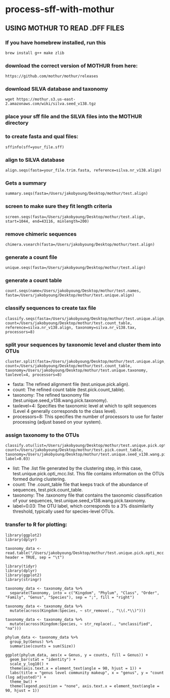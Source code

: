 # process-sff-with-mothur

## USING MOTHUR TO READ .DFF FILES

### If you have homebrew installed, run this
```
brew install g++ make zlib
```


### download the correct version of MOTHUR from here:
```
https://github.com/mothur/mothur/releases
```


### download SILVA database and taxonomy
```
wget https://mothur.s3.us-east-2.amazonaws.com/wiki/silva.seed_v138.tgz
```


### place your sff file and the SILVA files into the MOTHUR directory


### to create fasta and qual files:
```
sffinfo(sff=your_file.sff)
```


### align to SILVA database
```
align.seqs(fasta=your_file.trim.fasta, reference=silva.nr_v138.align)
```

### Gets a summary
```
summary.seqs(fasta=/Users/jakobyoung/Desktop/mothur/test.align)
```

### screen to make sure they fit length criteria
```
screen.seqs(fasta=/Users/jakobyoung/Desktop/mothur/test.align, start=1044, end=43116, minlength=200)
```

### remove chimeric sequences
```
chimera.vsearch(fasta=/Users/jakobyoung/Desktop/mothur/test.align)
```

### generate a count file
```
unique.seqs(fasta=/Users/jakobyoung/Desktop/mothur/test.align)
```

### generate a count table
```
count.seqs(name=/Users/jakobyoung/Desktop/mothur/test.names, fasta=/Users/jakobyoung/Desktop/mothur/test.unique.align)
```

### classify sequences to create tax file
```
classify.seqs(fasta=/Users/jakobyoung/Desktop/mothur/test.unique.align, count=/Users/jakobyoung/Desktop/mothur/test.count_table, reference=silva.nr_v138.align, taxonomy=silva.nr_v138.tax, processors=8)
```

### split your sequences by taxonomic level and cluster them into OTUs
```
cluster.split(fasta=/Users/jakobyoung/Desktop/mothur/test.unique.align, count=/Users/jakobyoung/Desktop/mothur/test.count_table, taxonomy=/Users/jakobyoung/Desktop/mothur/test.unique.taxonomy, taxlevel=4, processors=8)
```
* fasta: The refined alignment file (test.unique.pick.align).
* count: The refined count table (test.pick.count_table).
* taxonomy: The refined taxonomy file (test.unique.seed_v138.wang.pick.taxonomy).
* taxlevel=4: Specifies the taxonomic level at which to split sequences (Level 4 generally corresponds to the class level).
* processors=8: This specifies the number of processors to use for faster processing (adjust based on your system).

### assign taxonomy to the OTUs
```
classify.otu(list=/Users/jakobyoung/Desktop/mothur/test.unique.pick.opti_mcc.list, count=/Users/jakobyoung/Desktop/mothur/test.pick.count_table, taxonomy=/Users/jakobyoung/Desktop/mothur/test.unique.seed_v138.wang.pick.taxonomy, label=0.03)
```
* list: The .list file generated by the clustering step, in this case, test.unique.pick.opti_mcc.list. This file contains information on the OTUs formed during clustering.
* count: The .count_table file that keeps track of the abundance of sequences, test.pick.count_table.
* taxonomy: The .taxonomy file that contains the taxonomic classification of your sequences, test.unique.seed_v138.wang.pick.taxonomy.
* label=0.03: The OTU label, which corresponds to a 3% dissimilarity threshold, typically used for species-level OTUs.


### transfer to R for plotting:
```
library(ggplot2)
library(dplyr)

taxonomy_data <- read.table("/Users/jakobyoung/Desktop/mothur/test.unique.pick.opti_mcc.0.03.cons.taxonomy", header = TRUE, sep = "\t")

library(tidyr)
library(dplyr)
library(ggplot2)
library(stringr)

taxonomy_data <- taxonomy_data %>%
  separate(Taxonomy, into = c("Kingdom", "Phylum", "Class", "Order", "Family", "Genus", "Species"), sep = ";", fill = "right")

taxonomy_data <- taxonomy_data %>%
  mutate(across(Kingdom:Species, ~ str_remove(., "\\(.*\\)")))

taxonomy_data <- taxonomy_data %>%
  mutate(across(Kingdom:Species, ~ str_replace(., "unclassified", "na")))

phylum_data <- taxonomy_data %>%
  group_by(Genus) %>%
  summarise(counts = sum(Size))

ggplot(phylum_data, aes(x = Genus, y = counts, fill = Genus)) +
  geom_bar(stat = "identity") +
  scale_y_log10() +
  theme(axis.text.x = element_text(angle = 90, hjust = 1)) +
  labs(title = "genus level community makeup", x = "genus", y = "count (log adjusted)") +
  theme_bw() +
  theme(legend.position = "none", axis.text.x = element_text(angle = 90, hjust = 1))
```



